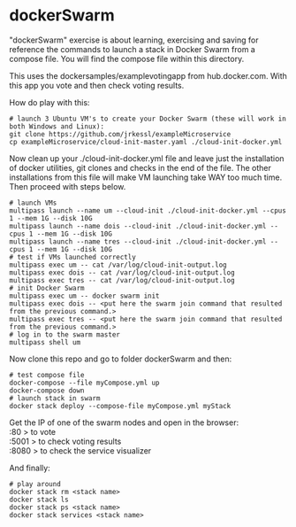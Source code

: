# dockerSwarm

"dockerSwarm" exercise is about learning, exercising and saving for reference the commands to launch a stack in Docker Swarm from a compose file. You will find the compose file within this directory.

This uses the dockersamples/examplevotingapp from hub.docker.com. With this app you vote and then check voting results. 

How do play with this: 

```
# launch 3 Ubuntu VM's to create your Docker Swarm (these will work in both Windows and Linux):
git clone https://github.com/jrkessl/exampleMicroservice
cp exampleMicroservice/cloud-init-master.yaml ./cloud-init-docker.yml 
```
Now clean up your ./cloud-init-docker.yml file and leave just the installation of docker utilities, git clones and checks in the end of the file. The other installations from this file will make VM launching take WAY too much time. Then proceed with steps below. 
```
# launch VMs
multipass launch --name um --cloud-init ./cloud-init-docker.yml --cpus 1 --mem 1G --disk 10G
multipass launch --name dois --cloud-init ./cloud-init-docker.yml --cpus 1 --mem 1G --disk 10G
multipass launch --name tres --cloud-init ./cloud-init-docker.yml --cpus 1 --mem 1G --disk 10G
# test if VMs launched correctly
multipass exec um -- cat /var/log/cloud-init-output.log
multipass exec dois -- cat /var/log/cloud-init-output.log
multipass exec tres -- cat /var/log/cloud-init-output.log
# init Docker Swarm
multipass exec um -- docker swarm init
multipass exec dois -- <put here the swarm join command that resulted from the previous command.>
multipass exec tres -- <put here the swarm join command that resulted from the previous command.>
# log in to the swarm master
multipass shell um
```
Now clone this repo and go to folder dockerSwarm and then:
```
# test compose file
docker-compose --file myCompose.yml up 
docker-compose down
# launch stack in swarm
docker stack deploy --compose-file myCompose.yml myStack
```
Get the IP of one of the swarm nodes and open in the browser:  
<ip>:80   > to vote   
<ip>:5001 > to check voting results   
<ip>:8080 > to check the service visualizer    
  
And finally:  
```
# play around 
docker stack rm <stack name>
docker stack ls 
docker stack ps <stack name>
docker stack services <stack name>
```

